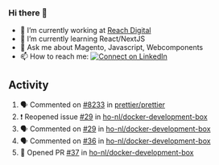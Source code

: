 ### Hi there 👋

- 🔭 I’m currently working at [Reach Digital](https://www.reachdigital.nl/)
- 🌱 I’m currently learning React/NextJS
- 💬 Ask me about Magento, Javascript, Webcomponents
- 📫 How to reach me: [![Connect on LinkedIn](https://img.shields.io/badge/--linkedin?label=LinkedIn&logo=LinkedIn&style=social)](https://www.linkedin.com/in/nickdek)

## Activity
<!--START_SECTION:activity-->
1. 🗣 Commented on [#8233](https://github.com/prettier/prettier/issues/8233) in [prettier/prettier](https://github.com/prettier/prettier)
2. ❗️ Reopened issue [#29](https://github.com/ho-nl/docker-development-box/issues/29) in [ho-nl/docker-development-box](https://github.com/ho-nl/docker-development-box)
3. 🗣 Commented on [#29](https://github.com/ho-nl/docker-development-box/issues/29) in [ho-nl/docker-development-box](https://github.com/ho-nl/docker-development-box)
4. 🗣 Commented on [#36](https://github.com/ho-nl/docker-development-box/issues/36) in [ho-nl/docker-development-box](https://github.com/ho-nl/docker-development-box)
5. 💪 Opened PR [#37](https://github.com/ho-nl/docker-development-box/pull/37) in [ho-nl/docker-development-box](https://github.com/ho-nl/docker-development-box)
<!--END_SECTION:activity-->
